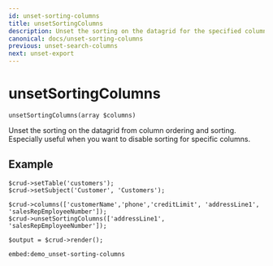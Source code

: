 ```yaml
---
id: unset-sorting-columns
title: unsetSortingColumns
description: Unset the sorting on the datagrid for the specified columns.
canonical: docs/unset-sorting-columns
previous: unset-search-columns
next: unset-export
---
```


# unsetSortingColumns

<pre><code class="language-php">unsetSortingColumns(array $columns)</code></pre>
Unset the sorting on the datagrid from column ordering and sorting. Especially useful when you want to disable sorting for specific columns.

## Example

<pre><code class="language-php">$crud->setTable('customers');
$crud->setSubject('Customer', 'Customers');

$crud->columns(['customerName','phone','creditLimit', 'addressLine1', 'salesRepEmployeeNumber']);
$crud->unsetSortingColumns(['addressLine1', 'salesRepEmployeeNumber']);

$output = $crud->render();</code></pre>

`embed:demo_unset-sorting-columns`
